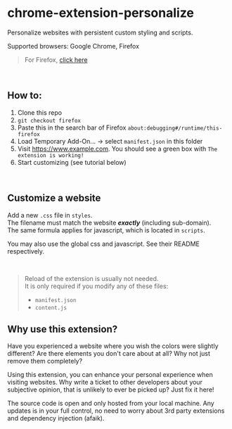 # chrome-extension-personalize

Personalize websites with persistent custom styling and scripts.

Supported browsers: Google Chrome, Firefox

> For Firefox, [click here](https://github.com/emilte/chrome-extension-personalize/tree/firefox)

<br>

## How to:

1. Clone this repo
2. `git checkout firefox`
3. Paste this in the search bar of Firefox `about:debugging#/runtime/this-firefox`
4. Load Temporary Add-On... -> select `manifest.json` in this folder
5. Visit https://www.example.com. You should see a green box with `The extension is working!`
6. Start customizing (see tutorial below)

<br>

## Customize a website

Add a new `.css` file in `styles`. <br>
The filename must match the website **_exactly_** (including sub-domain). <br>
The same formula applies for javascript, which is located in `scripts`.

You may also use the global css and javascript. See their README respectively.

<br>

> Reload of the extension is usually not needed. <br>
> It is only required if you modify any of these files:
>
> - `manifest.json`
> - `content.js`

## Why use this extension?

Have you experienced a website where you wish the colors were slightly different? Are there elements you don't care about at all? Why not just remove them completely?

Using this extension, you can enhance your personal experience when visiting websites.
Why write a ticket to other developers about your subjective opinion, that is unlikely to ever be picked up? Just fix it here!

The source code is open and only hosted from your local machine.
Any updates is in your full control, no need to worry about 3rd party extensions and dependency injection (afaik).

<br>
<br>
